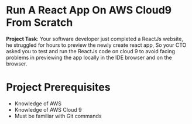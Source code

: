 # Run A React App On AWS Cloud9 From Scratch
**Project Task**: Your software developer just completed a ReactJs website, he struggled for hours to preview the newly create react app, So your CTO asked you to test and run the ReactJs code on cloud 9 to avoid facing problems in previewing the app locally in the IDE browser and on the browser.

# Project Prerequisites
- Knowledge of AWS
- Knowledge of AWS Cloud 9
- Must be familiar with Git commands
